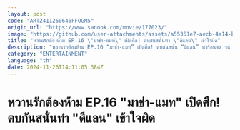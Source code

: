 ```yaml
---
layout: post
code: "ART2411260646FFOGM5"
origin_url: "https://www.sanook.com/movie/177023/"
image: "https://github.com/user-attachments/assets/a55351e7-aecb-4a14-b3e6-41cb511ed230"
title: "หวานรักต้องห้าม EP.16 \"มาช่า-แมท\" เปิดศึก! ตบกันสนั่นทำ \"ดีแลน\" เข้าใจผิด"
description: "หวานรักต้องห้าม EP.16 “มาช่า-แมท” เปิดศึก! ตบกันสนั่น “ดีแลน” หัวร้อนจัด จน “เจนนี่” พากลับบ้าน คืนนี้ ทีมเคท VS ทีมลิน มวยคู่เอกขึ้นสังเวียน!"
category: "ENTERTAINMENT"
language: "th"
date: 2024-11-26T14:11:05.384Z
---
```


# หวานรักต้องห้าม EP.16 "มาช่า-แมท" เปิดศึก! ตบกันสนั่นทำ "ดีแลน" เข้าใจผิด